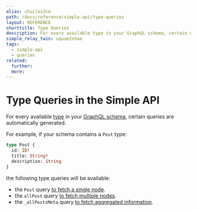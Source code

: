 ```yaml
---
alias: chuilei3ce
path: /docs/reference/simple-api/type-queries
layout: REFERENCE
shorttitle: Type Queries
description: For every available type in your GraphQL schema, certain queries are automatically generated.
simple_relay_twin: uquae2shae
tags:
  - simple-api
  - queries
related:
  further:
  more:
---
```


# Type Queries in the Simple API

For every available [type](!alias-ij2choozae) in your [GraphQL schema](!alias-ahwoh2fohj), certain queries are automatically generated.

For example, if your schema contains a `Post` type:

```graphql
type Post {
  id: ID!
  title: String!
  description: String
}
```

the following type queries will be available:

* the `Post` query [to fetch a single node]().
* the `allPost` query [to fetch multiple nodes]().
* the `_allPostsMeta` query [to fetch aggregated information]().
